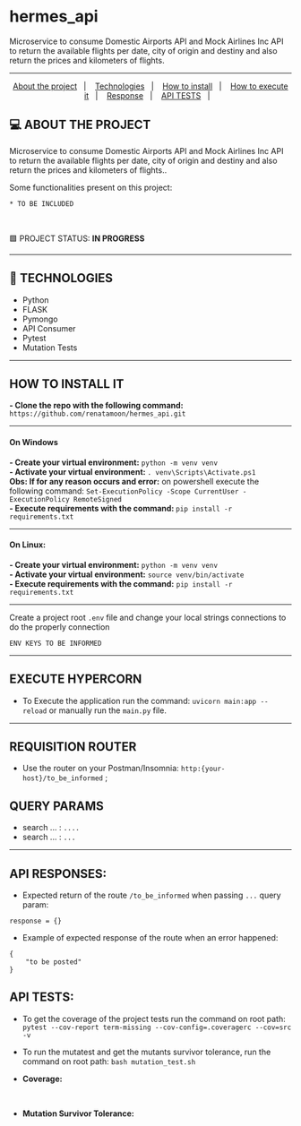 # hermes_api
Microservice to consume Domestic Airports API and Mock Airlines Inc API to return the available flights per date, city of origin and destiny and also return the prices and kilometers of flights.

<hr>

<p align="center">
  <a href="#projeto">About the project</a>&nbsp;&nbsp;&nbsp;|&nbsp;&nbsp;&nbsp;
  <a href="#tecnologias">Technologies</a>&nbsp;&nbsp;&nbsp;|&nbsp;&nbsp;&nbsp;
  <a href="#instalacao">How to install</a>&nbsp;&nbsp;&nbsp;|&nbsp;&nbsp;&nbsp; 
  <a href="#execução">How to execute it</a>&nbsp;&nbsp;&nbsp;|&nbsp;&nbsp;&nbsp; 
  <a href="#response">Response</a>&nbsp;&nbsp;&nbsp;|&nbsp;&nbsp;&nbsp; 
  <a href="#testes">API TESTS</a>&nbsp;&nbsp;&nbsp;|&nbsp;&nbsp;&nbsp; 
</p>

## <a id="projeto"> 💻 ABOUT THE PROJECT </a>

Microservice to consume Domestic Airports API and Mock Airlines Inc API to return the available flights per date, 
city of origin and destiny and also return the prices and kilometers of flights..

Some functionalities present on this project:

    * TO BE INCLUDED

<br>

🟩 PROJECT STATUS: <b>IN PROGRESS</b> <br>

<hr>

## <a id="tecnologias"> 🧪 TECHNOLOGIES </a>

- Python 
- FLASK
- Pymongo
- API Consumer
- Pytest
- Mutation Tests

<hr>

## <a id="instalacao"> HOW TO INSTALL IT </a> 

<b>- Clone the repo with the following command:</b> `https://github.com/renatamoon/hermes_api.git` <br>

<hr> 

#### On Windows

<b>- Create your virtual environment:</b> `python -m venv venv`<br>
<b>- Activate your virtual environment: </b>`. venv\Scripts\Activate.ps1`<br>
<b>Obs: If for any reason occurs and error:</b> on powershell execute the following command: `Set-ExecutionPolicy -Scope CurrentUser -ExecutionPolicy RemoteSigned`<br>
<b>- Execute requirements with the command: </b>`pip install -r requirements.txt`<br>

<hr> 

#### On Linux:

<b>- Create your virtual environment:</b> `python -m venv venv`<br>
<b>- Activate your virtual environment:</b> `source venv/bin/activate`<br>
<b>- Execute requirements with the command:</b> `pip install -r requirements.txt`<br>

<hr>

Create a project root `.env` file and change your local strings connections to do the properly connection <br>

```commandline
ENV KEYS TO BE INFORMED
```

<hr>

## <a id="execução"> EXECUTE HYPERCORN </a> 

- To Execute the application run the command: `uvicorn main:app --reload` or manually run the `main.py` file.

<hr>

## <a> REQUISITION ROUTER </a> 

- Use the router on your Postman/Insomnia: `http:{your-host}/to_be_informed` ;

## <a> QUERY PARAMS </a> 

- search ... : `....`
- search ... : `...`

<hr>

## <a id="response"> API RESPONSES: </a> 

- Expected return of the route `/to_be_informed` when passing `...` query param:
```
response = {}
```
- Example of expected response of the route when an error happened:

```
{
    "to be posted"
}

```

## <a id="testes"> API TESTS: </a> 

- To get the coverage of the project tests run the command on root path: `pytest --cov-report term-missing --cov-config=.coveragerc --cov=src -v`
- To run the mutatest and get the mutants survivor tolerance, run the command on root path: `bash mutation_test.sh`

- <b>Coverage: </b>
<br>

- <b>Mutation Survivor Tolerance: </b>
